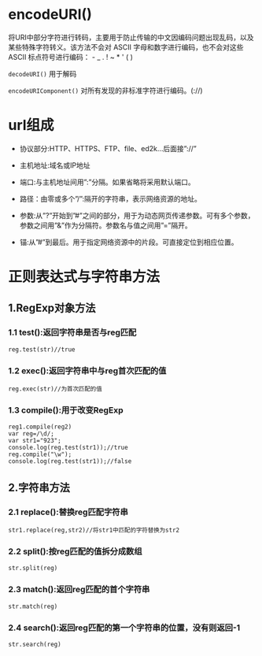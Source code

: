 # encodeURI()

将URI中部分字符进行转码，主要用于防止传输的中文因编码问题出现乱码，以及某些特殊字符转义。该方法不会对 ASCII 字母和数字进行编码，也不会对这些 ASCII 标点符号进行编码： - _ . ! ~ * ' ( ) 

`decodeURI()` 用于解码

`encodeURIComponent()` 对所有发现的非标准字符进行编码。(://)

# url组成

* 协议部分:HTTP、HTTPS、FTP、file、ed2k…后面接”://”

* 主机地址:域名或IP地址

* 端口:与主机地址间用”:”分隔。如果省略将采用默认端口。

* 路径：由零或多个”/”:隔开的字符串，表示网络资源的地址。

* 参数:从”?”开始到”#”之间的部分，用于为动态网页传递参数。可有多个参数，参数之间用”&”作为分隔符。参数名与值之间用”=”隔开。

* 锚:从”#”到最后。用于指定网络资源中的片段。可直接定位到相应位置。

# 正则表达式与字符串方法

## 1.RegExp对象方法

### 1.1 test():返回字符串是否与reg匹配

    reg.test(str)//true

### 1.2 exec():返回字符串中与reg首次匹配的值

    reg.exec(str)//为首次匹配的值

### 1.3 compile():用于改变RegExp

    reg1.compile(reg2)
    var reg=/\d/;
    var str1="923";
    console.log(reg.test(str1));//true
    reg.compile("\w");
    console.log(reg.test(str1));//false

## 2.字符串方法

### 2.1 replace():替换reg匹配字符串

    str1.replace(reg,str2)//将str1中匹配的字符替换为str2

### 2.2 split():按reg匹配的值拆分成数组

    str.split(reg)

### 2.3 match():返回reg匹配的首个字符串

    str.match(reg)

### 2.4 search():返回reg匹配的第一个字符串的位置，没有则返回-1

    str.search(reg)
